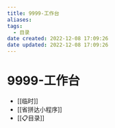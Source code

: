 ```yaml
---
title: 9999-工作台
aliases:
tags:
  - 目录
date created: 2022-12-08 17:09:26
date updated: 2022-12-08 17:09:26
---
```


# 9999-工作台

- [[临时]]
- [[省拼达小程序]]
- [[📋目录]]
